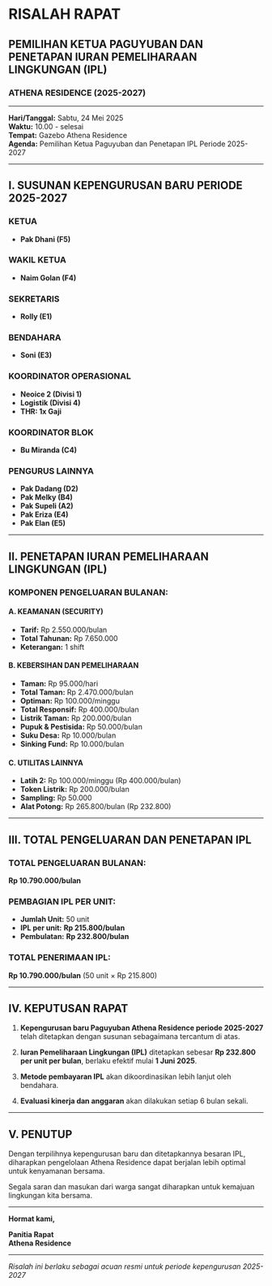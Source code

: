 # RISALAH RAPAT
## PEMILIHAN KETUA PAGUYUBAN DAN PENETAPAN IURAN PEMELIHARAAN LINGKUNGAN (IPL)
### ATHENA RESIDENCE (2025-2027)

---

**Hari/Tanggal:** Sabtu, 24 Mei 2025  
**Waktu:** 10.00 - selesai  
**Tempat:** Gazebo Athena Residence  
**Agenda:** Pemilihan Ketua Paguyuban dan Penetapan IPL Periode 2025-2027

---

## I. SUSUNAN KEPENGURUSAN BARU PERIODE 2025-2027

### **KETUA**
- **Pak Dhani (F5)**

### **WAKIL KETUA**
- **Naim Golan (F4)**

### **SEKRETARIS**
- **Rolly (E1)**

### **BENDAHARA**
- **Soni (E3)**

### **KOORDINATOR OPERASIONAL**
- **Neoice 2 (Divisi 1)**
- **Logistik (Divisi 4)**
- **THR: 1x Gaji**

### **KOORDINATOR BLOK**
- **Bu Miranda (C4)**

### **PENGURUS LAINNYA**
- **Pak Dadang (D2)**
- **Pak Melky (B4)**
- **Pak Supeli (A2)**
- **Pak Eriza (E4)**
- **Pak Elan (E5)**

---

## II. PENETAPAN IURAN PEMELIHARAAN LINGKUNGAN (IPL)

### **KOMPONEN PENGELUARAN BULANAN:**

#### **A. KEAMANAN (SECURITY)**
- **Tarif:** Rp 2.550.000/bulan
- **Total Tahunan:** Rp 7.650.000
- **Keterangan:** 1 shift

#### **B. KEBERSIHAN DAN PEMELIHARAAN**
- **Taman:** Rp 95.000/hari
- **Total Taman:** Rp 2.470.000/bulan
- **Optiman:** Rp 100.000/minggu
- **Total Responsif:** Rp 400.000/bulan
- **Listrik Taman:** Rp 200.000/bulan
- **Pupuk & Pestisida:** Rp 50.000/bulan
- **Suku Desa:** Rp 10.000/bulan
- **Sinking Fund:** Rp 10.000/bulan

#### **C. UTILITAS LAINNYA**
- **Latih 2:** Rp 100.000/minggu (Rp 400.000/bulan)
- **Token Listrik:** Rp 200.000/bulan
- **Sampling:** Rp 50.000
- **Alat Potong:** Rp 265.800/bulan (Rp 232.800)

---

## III. TOTAL PENGELUARAN DAN PENETAPAN IPL

### **TOTAL PENGELUARAN BULANAN:**
**Rp 10.790.000/bulan**

### **PEMBAGIAN IPL PER UNIT:**
- **Jumlah Unit:** 50 unit
- **IPL per unit:** **Rp 215.800/bulan**
- **Pembulatan:** **Rp 232.800/bulan**

### **TOTAL PENERIMAAN IPL:**
**Rp 10.790.000/bulan** (50 unit × Rp 215.800)

---

## IV. KEPUTUSAN RAPAT

1. **Kepengurusan baru Paguyuban Athena Residence periode 2025-2027** telah ditetapkan dengan susunan sebagaimana tercantum di atas.

2. **Iuran Pemeliharaan Lingkungan (IPL)** ditetapkan sebesar **Rp 232.800 per unit per bulan**, berlaku efektif mulai **1 Juni 2025**.

3. **Metode pembayaran IPL** akan dikoordinasikan lebih lanjut oleh bendahara.

4. **Evaluasi kinerja dan anggaran** akan dilakukan setiap 6 bulan sekali.

---

## V. PENUTUP

Dengan terpilihnya kepengurusan baru dan ditetapkannya besaran IPL, diharapkan pengelolaan Athena Residence dapat berjalan lebih optimal untuk kenyamanan bersama.

Segala saran dan masukan dari warga sangat diharapkan untuk kemajuan lingkungan kita bersama.

---

**Hormat kami,**

**Panitia Rapat**  
**Athena Residence**

---

*Risalah ini berlaku sebagai acuan resmi untuk periode kepengurusan 2025-2027*
